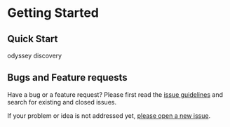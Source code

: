 # Getting Started

## Quick Start

 <span class="brand"><span class="brand-name">odyssey</span> <span class="brand-version">discovery</span></span>

## Bugs and Feature requests

Have a bug or a feature request? Please first read the <a href="https://github.com/OSW3/odyssey-discovery/issues/" target="_blank">issue guidelines</a> and search for existing and closed issues. 

If your problem or idea is not addressed yet, <a href="https://github.com/OSW3/odyssey-discovery/issues/new">please open a new issue</a>.
